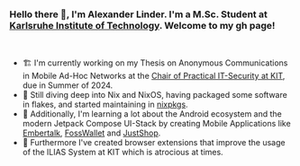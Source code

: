 
### Hello there 👋, I'm Alexander Linder. I'm a M.Sc. Student at [Karlsruhe Institute of Technology](https://kit.edu). Welcome to my gh page!

<br>

- 🏗️ I'm currently working on my Thesis on Anonymous Communications in Mobile Ad-Hoc Networks at the [Chair of Practical IT-Security at KIT](https://ps.kastel.kit.edu), due in Summer of 2024.
- 🤿 Still diving deep into Nix and NixOS, having packaged some software in flakes, and started maintaining in [nixpkgs](https://github.com/NixOS/nixpkgs).
- 🌱 Additionally, I'm learning a lot about the Android ecosystem and the modern Jetpack Compose UI-Stack by creating Mobile Applications like [Embertalk](https://github.com/emebrtalk-org/embertalk), [FossWallet](https://github.com/SeineEloquenz/fosswallet) and [JustShop](https://github.com/SeineEloquenz/justshop).
- 👯 Furthermore I've created browser extensions that improve the usage of the ILIAS System at KIT which is atrocious at times.

<!--
**SeineEloquenz/SeineEloquenz** is a ✨ _special_ ✨ repository because its `README.md` (this file) appears on your GitHub profile.

Here are some ideas to get you started:

- 🔭 I’m currently working on ...
- 🌱 I’m currently learning ...
- 👯 I’m looking to collaborate on ...
- 🤔 I’m looking for help with ...
- 💬 Ask me about ...
- 📫 How to reach me: ...
- 😄 Pronouns: ...
-->
